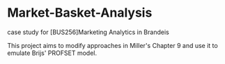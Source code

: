 # Market-Basket-Analysis
case study for [BUS256]Marketing Analytics in Brandeis

This project aims to modify approaches in Miller's Chapter 9 and use it to emulate Brijs' PROFSET model.